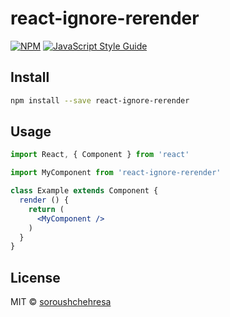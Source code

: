 # react-ignore-rerender

> 

[![NPM](https://img.shields.io/npm/v/react-ignore-rerender.svg)](https://www.npmjs.com/package/react-ignore-rerender) [![JavaScript Style Guide](https://img.shields.io/badge/code_style-standard-brightgreen.svg)](https://standardjs.com)

## Install

```bash
npm install --save react-ignore-rerender
```

## Usage

```jsx
import React, { Component } from 'react'

import MyComponent from 'react-ignore-rerender'

class Example extends Component {
  render () {
    return (
      <MyComponent />
    )
  }
}
```

## License

MIT © [soroushchehresa](https://github.com/soroushchehresa)
